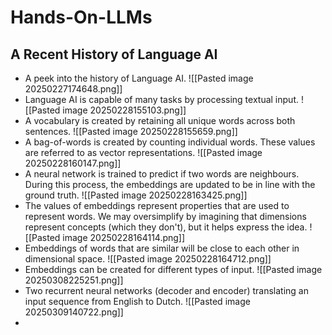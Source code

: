 # Hands-On-LLMs
## A Recent History of Language AI
- A peek into the history of Language AI. ![[Pasted image 20250227174648.png]]
- Language AI is capable of many tasks by processing textual input. ![[Pasted image 20250228155103.png]]
- A vocabulary is created by retaining all unique words across both sentences. ![[Pasted image 20250228155659.png]]
- A bag-of-words is created by counting individual words. These values are referred to as vector representations. ![[Pasted image 20250228160147.png]]
- A neural network is trained to predict if two words are neighbours. During this process, the embeddings are updated to be in line with the ground truth. ![[Pasted image 20250228163425.png]]
- The values of embeddings represent properties that are used to represent words. We may oversimplify by imagining that dimensions represent concepts (which they don't), but it helps express the idea. ![[Pasted image 20250228164114.png]]
- Embeddings of words that are similar will be close to each other in dimensional space. ![[Pasted image 20250228164712.png]]
- Embeddings can be created for different types of input. ![[Pasted image 20250308225251.png]]
- Two recurrent neural networks (decoder and encoder) translating an input sequence from English to Dutch. ![[Pasted image 20250309140722.png]]
- 